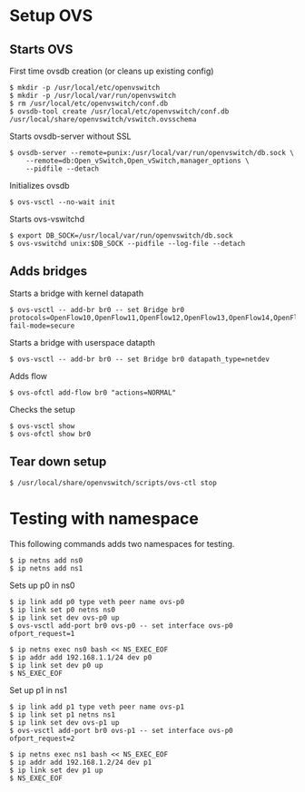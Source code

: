 # Setup OVS
## Starts OVS
First time ovsdb creation (or cleans up existing config)
```
$ mkdir -p /usr/local/etc/openvswitch
$ mkdir -p /usr/local/var/run/openvswitch
$ rm /usr/local/etc/openvswitch/conf.db
$ ovsdb-tool create /usr/local/etc/openvswitch/conf.db /usr/local/share/openvswitch/vswitch.ovsschema
```

 Starts ovsdb-server without SSL
```
$ ovsdb-server --remote=punix:/usr/local/var/run/openvswitch/db.sock \
    --remote=db:Open_vSwitch,Open_vSwitch,manager_options \
    --pidfile --detach
```

 Initializes ovsdb
```
$ ovs-vsctl --no-wait init
```

 Starts ovs-vswitchd
```
$ export DB_SOCK=/usr/local/var/run/openvswitch/db.sock
$ ovs-vswitchd unix:$DB_SOCK --pidfile --log-file --detach
```

## Adds bridges
Starts a bridge with kernel datapath
```
$ ovs-vsctl -- add-br br0 -- set Bridge br0 protocols=OpenFlow10,OpenFlow11,OpenFlow12,OpenFlow13,OpenFlow14,OpenFlow15 fail-mode=secure
```

Starts a bridge with userspace datapth
```
$ ovs-vsctl -- add-br br0 -- set Bridge br0 datapath_type=netdev
```

Adds flow
```
$ ovs-ofctl add-flow br0 "actions=NORMAL"
```

Checks the setup
```
$ ovs-vsctl show
$ ovs-ofctl show br0
```

## Tear down setup
```
$ /usr/local/share/openvswitch/scripts/ovs-ctl stop
```

# Testing with namespace
This following commands adds two namespaces for testing.
```
$ ip netns add ns0
$ ip netns add ns1
```

Sets up p0 in ns0
```
$ ip link add p0 type veth peer name ovs-p0
$ ip link set p0 netns ns0
$ ip link set dev ovs-p0 up
$ ovs-vsctl add-port br0 ovs-p0 -- set interface ovs-p0 ofport_request=1

$ ip netns exec ns0 bash << NS_EXEC_EOF
$ ip addr add 192.168.1.1/24 dev p0
$ ip link set dev p0 up
$ NS_EXEC_EOF
```

Set up p1 in ns1
```
$ ip link add p1 type veth peer name ovs-p1
$ ip link set p1 netns ns1
$ ip link set dev ovs-p1 up
$ ovs-vsctl add-port br0 ovs-p1 -- set interface ovs-p0 ofport_request=2

$ ip netns exec ns1 bash << NS_EXEC_EOF
$ ip addr add 192.168.1.2/24 dev p1
$ ip link set dev p1 up
$ NS_EXEC_EOF
```
